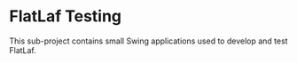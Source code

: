 FlatLaf Testing
===============

This sub-project contains small Swing applications used to develop and test
FlatLaf.
